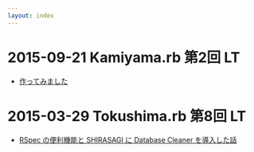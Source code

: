 ```yaml
---
layout: index
---
```


# 2015-09-21 Kamiyama.rb 第2回 LT

* [作ってみました](/remark.js/index.html?%2Fslides%2F2015-09-21%2Flt.md)

# 2015-03-29 Tokushima.rb 第8回 LT

* [RSpec の便利機能と SHIRASAGI に Database Cleaner を導入した話](/remark.js/index.html?%2Fslides%2F2015-03-29%2Frspec-extension.md)

<!--
# Tokushima.rb 第7回 LT

* [ダブルそれともシングル？](/remark.js/index.html?/slides/7th/double-vs-single.md)
* [作ってみました: open_jtalk-ruby/server](/remark.js/index.html?/slides/7th/open_jtalk-ruby.md)
* [作ってみました: heroku-buildpack-linuxbrew](/remark.js/index.html?/slides/7th/heroku-buildpack-linuxbrew.md)
-->
